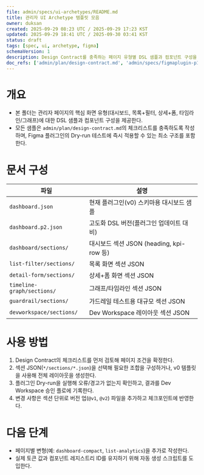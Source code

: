 ```yaml
---
file: admin/specs/ui-archetypes/README.md
title: 관리자 UI Archetype 템플릿 모음
owner: duksan
created: 2025-09-29 08:23 UTC / 2025-09-29 17:23 KST
updated: 2025-09-29 18:41 UTC / 2025-09-30 03:41 KST
status: draft
tags: [spec, ui, archetype, figma]
schemaVersion: 1
description: Design Contract를 충족하는 페이지 유형별 DSL 샘플과 컴포넌트 구성을 모아 Figma 플러그인 설계의 기준으로 사용한다.
doc_refs: ['admin/plan/design-contract.md', 'admin/specs/figmaplugin-p1-design.md']
---
```


# 개요

- 본 폴더는 관리자 페이지의 핵심 화면 유형(대시보드, 목록+필터, 상세+폼, 타임라인/그래프)에 대한 DSL 샘플과 컴포넌트 구성을 제공한다.
- 모든 샘플은 `admin/plan/design-contract.md`의 체크리스트를 충족하도록 작성하며, Figma 플러그인의 Dry-run 테스트에 즉시 적용할 수 있는 최소 구조를 포함한다.

# 문서 구성

| 파일                       | 설명                                     |
| -------------------------- | ---------------------------------------- |
| `dashboard.json`           | 현재 플러그인(v0) 스키마용 대시보드 샘플 |
| `dashboard.p2.json`        | 고도화 DSL 버전(플러그인 업데이트 대비)  |
| `dashboard/sections/`      | 대시보드 섹션 JSON (heading, kpi-row 등) |
| `list-filter/sections/`    | 목록 화면 섹션 JSON                      |
| `detail-form/sections/`    | 상세+폼 화면 섹션 JSON                   |
| `timeline-graph/sections/` | 그래프/타임라인 섹션 JSON                |
| `guardrail/sections/`      | 가드레일 테스트용 대규모 섹션 JSON       |
| `devworkspace/sections/`   | Dev Workspace 레이아웃 섹션 JSON         |

# 사용 방법

1. Design Contract의 체크리스트를 먼저 검토해 페이지 조건을 확정한다.
2. 섹션 JSON(`*/sections/*.json`)을 선택해 필요한 조합을 구성하거나, v0 템플릿을 사용해 전체 레이아웃을 생성한다.
3. 플러그인 Dry-run을 실행해 오류/경고가 없는지 확인하고, 결과를 Dev Workspace 승인 플로에 기록한다.
4. 변경 사항은 섹션 단위로 버전 업(`@v1`, `@v2`) 파일을 추가하고 체크포인트에 반영한다.

# 다음 단계

- 페이지별 변형(예: `dashboard-compact`, `list-analytics`)을 추가로 작성한다.
- 실제 토큰 값과 컴포넌트 레지스트리 ID를 유지하기 위해 자동 생성 스크립트를 도입한다.
